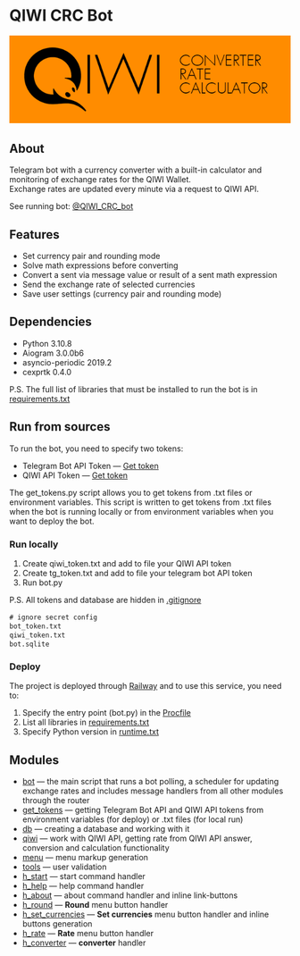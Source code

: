 # QIWI CRC Bot

![info picture](/CRC_Description_git.png)  

## About  

Telegram bot with a currency converter with a built-in calculator and monitoring of exchange rates for the QIWI Wallet.  
Exchange rates are updated every minute via a request to QIWI API.

See running bot: [@QIWI_CRC_bot](https://t.me/QIWI_CRC_bot "QIWI Converter Rate Calculator")

## Features

* Set currency pair and rounding mode
* Solve math expressions before converting
* Convert a sent via message value or result of a sent math expression
* Send the exchange rate of selected currencies
* Save user settings (currency pair and rounding mode)

## Dependencies  

* Python 3.10.8
* Aiogram 3.0.0b6
* asyncio-periodic 2019.2
* cexprtk 0.4.0

P.S. The full list of libraries that must be installed to run the bot is in [requirements.txt](requirements.txt)

## Run from sources  

To run the bot, you need to specify two tokens:

* Telegram Bot API Token — [Get token](https://t.me/BotFather "Telegram BotFather")
* QIWI API Token — [Get token](https://qiwi.com/api "QIWI API")

The get_tokens.py script allows you to get tokens from .txt files or environment variables. This script is written to get tokens from .txt files when the bot is running locally or from environment variables when you want to deploy the bot.

### Run locally  

1. Create qiwi_token.txt and add to file your QIWI API token  
2. Create tg_token.txt and add to file your telegram bot API token
3. Run bot.py

P.S. All tokens and database are hidden in [.gitignore](.gitignore)

``` gitignore
# ignore secret config
bot_token.txt
qiwi_token.txt
bot.sqlite
```

### Deploy  

The project is deployed through [Railway](https://railway.app/ "Deploy to the cloud") and to use this service, you need to:  

1. Specify the entry point (bot.py) in the  [Procfile](Procfile)  
2. List all libraries in [requirements.txt](requirements.txt)  
3. Specify Python version in [runtime.txt](runtime.txt)

## Modules  

* [bot](bot.py) — the main script that runs a bot polling, a scheduler for updating exchange rates and includes message handlers from all other modules through the router  
* [get_tokens](get_tokens.py) — getting Telegram Bot API and QIWI API tokens from environment variables (for deploy) or .txt files (for local run)  
* [db](db.py) — creating a database and working with it  
* [qiwi](qiwi.py) — work with QIWI API, getting rate from QIWI API answer, conversion and calculation functionality  
* [menu](menu.py) — menu markup generation  
* [tools](tools.py) — user validation  
* [h_start](h_start.py) — start command handler  
* [h_help](h_help.py) — help command handler  
* [h_about](h_about.py) — about command handler and inline link-buttons  
* [h_round](h_round.py) — **Round** menu button handler  
* [h_set_currencies](h_set_currencies.py) — **Set currencies** menu button handler and inline buttons generation
* [h_rate](h_rate.py) — **Rate** menu button handler  
* [h_converter](h_converter.py) — **converter** handler
